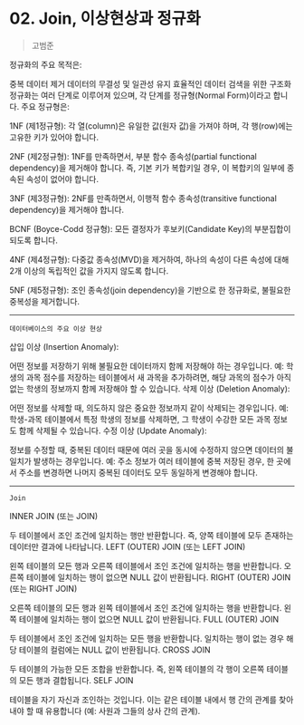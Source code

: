 # 02. Join, 이상현상과 정규화
> 고범준


정규화의 주요 목적은:

중복 데이터 제거
데이터의 무결성 및 일관성 유지
효율적인 데이터 검색을 위한 구조화
정규화는 여러 단계로 이루어져 있으며, 각 단계를 정규형(Normal Form)이라고 합니다. 주요 정규형은:

1NF (제1정규형): 각 열(column)은 유일한 값(원자 값)을 가져야 하며, 각 행(row)에는 고유한 키가 있어야 합니다.

2NF (제2정규형): 1NF를 만족하면서, 부분 함수 종속성(partial functional dependency)을 제거해야 합니다. 즉, 기본 키가 복합키일 경우, 이 복합키의 일부에 종속된 속성이 없어야 합니다.

3NF (제3정규형): 2NF를 만족하면서, 이행적 함수 종속성(transitive functional dependency)을 제거해야 합니다.

BCNF (Boyce-Codd 정규형): 모든 결정자가 후보키(Candidate Key)의 부분집합이 되도록 합니다.

4NF (제4정규형): 다중값 종속성(MVD)을 제거하여, 하나의 속성이 다른 속성에 대해 2개 이상의 독립적인 값을 가지지 않도록 합니다.

5NF (제5정규형): 조인 종속성(join dependency)을 기반으로 한 정규화로, 불필요한 중복성을 제거합니다.

---

`데이터베이스의 주요 이상 현상`

삽입 이상 (Insertion Anomaly):

어떤 정보를 저장하기 위해 불필요한 데이터까지 함께 저장해야 하는 경우입니다.
예: 학생의 과목 점수를 저장하는 테이블에서 새 과목을 추가하려면, 해당 과목의 점수가 아직 없는 학생의 정보까지 함께 저장해야 할 수 있습니다.
삭제 이상 (Deletion Anomaly):

어떤 정보를 삭제할 때, 의도하지 않은 중요한 정보까지 같이 삭제되는 경우입니다.
예: 학생-과목 테이블에서 특정 학생의 정보를 삭제하면, 그 학생이 수강한 모든 과목 정보도 함께 삭제될 수 있습니다.
수정 이상 (Update Anomaly):

정보를 수정할 때, 중복된 데이터 때문에 여러 곳을 동시에 수정하지 않으면 데이터의 불일치가 발생하는 경우입니다.
예: 주소 정보가 여러 테이블에 중복 저장된 경우, 한 곳에서 주소를 변경하면 나머지 중복된 데이터도 모두 동일하게 변경해야 합니다.

---

`Join`

INNER JOIN (또는 JOIN)

두 테이블에서 조인 조건에 일치하는 행만 반환합니다.
즉, 양쪽 테이블에 모두 존재하는 데이터만 결과에 나타납니다.
LEFT (OUTER) JOIN (또는 LEFT JOIN)

왼쪽 테이블의 모든 행과 오른쪽 테이블에서 조인 조건에 일치하는 행을 반환합니다.
오른쪽 테이블에 일치하는 행이 없으면 NULL 값이 반환됩니다.
RIGHT (OUTER) JOIN (또는 RIGHT JOIN)

오른쪽 테이블의 모든 행과 왼쪽 테이블에서 조인 조건에 일치하는 행을 반환합니다.
왼쪽 테이블에 일치하는 행이 없으면 NULL 값이 반환됩니다.
FULL (OUTER) JOIN

두 테이블에서 조인 조건에 일치하는 모든 행을 반환합니다.
일치하는 행이 없는 경우 해당 테이블의 컬럼에는 NULL 값이 반환됩니다.
CROSS JOIN

두 테이블의 가능한 모든 조합을 반환합니다.
즉, 왼쪽 테이블의 각 행이 오른쪽 테이블의 모든 행과 결합됩니다.
SELF JOIN

테이블을 자기 자신과 조인하는 것입니다.
이는 같은 테이블 내에서 행 간의 관계를 찾아내야 할 때 유용합니다 (예: 사원과 그들의 상사 간의 관계).
